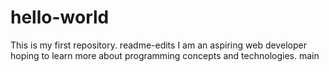 # hello-world
This is my first repository.
readme-edits
I am an aspiring web developer hoping to learn more about programming concepts and technologies.
main
